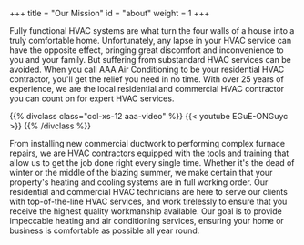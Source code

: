 +++
title = "Our Mission"
id = "about"
weight = 1
+++

Fully functional HVAC systems are what turn the four walls of a house into a
truly comfortable home. Unfortunately, any lapse in your HVAC service can have
the opposite effect, bringing great discomfort and inconvenience to you and
your family. But suffering from substandard HVAC services can be avoided. When
you call AAA Air Conditioning to be your residential HVAC contractor, you'll
get the relief you need in no time. With over 25 years of experience, we are
the local residential and commercial HVAC contractor you can count on for
expert HVAC services.

{{% divclass class="col-xs-12 aaa-video" %}}
{{< youtube EGuE-ONGuyc >}}
{{% /divclass %}}

From installing new commercial ductwork to performing complex furnace repairs,
we are HVAC contractors equipped with the tools and training that allow us to
get the job done right every single time. Whether it's the dead of winter or
the middle of the blazing summer, we make certain that your property's heating
and cooling systems are in full working order. Our residential and commercial
HVAC technicians are here to serve our clients with top-of-the-line HVAC
services, and work tirelessly to ensure that you receive the highest quality
workmanship available. Our goal is to provide impeccable heating and air
conditioning services, ensuring your home or business is comfortable as
possible all year round.

